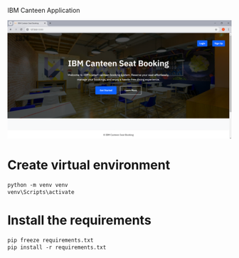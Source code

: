 IBM Canteen Application

![Description](static/home.png)

# Create virtual environment 
```
python -m venv venv
venv\Scripts\activate
```

# Install the requirements
```
pip freeze requirements.txt
pip install -r requirements.txt
```
